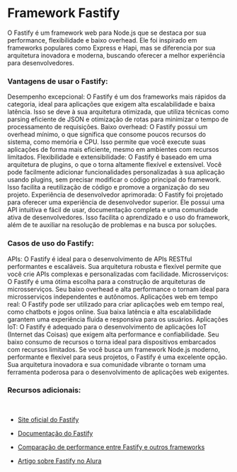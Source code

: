 # Framework Fastify

O Fastify é um framework web para Node.js que se destaca por sua performance, flexibilidade e baixo overhead. Ele foi inspirado em frameworks populares como Express e Hapi, mas se diferencia por sua arquitetura inovadora e moderna, buscando oferecer a melhor experiência para desenvolvedores.

### Vantagens de usar o Fastify:

Desempenho excepcional: O Fastify é um dos frameworks mais rápidos da categoria, ideal para aplicações que exigem alta escalabilidade e baixa latência. Isso se deve à sua arquitetura otimizada, que utiliza técnicas como parsing eficiente de JSON e otimização de rotas para minimizar o tempo de processamento de requisições.
Baixo overhead: O Fastify possui um overhead mínimo, o que significa que consome poucos recursos do sistema, como memória e CPU. Isso permite que você execute suas aplicações de forma mais eficiente, mesmo em ambientes com recursos limitados.
Flexibilidade e extensibilidade: O Fastify é baseado em uma arquitetura de plugins, o que o torna altamente flexível e extensível. Você pode facilmente adicionar funcionalidades personalizadas à sua aplicação usando plugins, sem precisar modificar o código principal do framework. Isso facilita a reutilização de código e promove a organização do seu projeto.
Experiência de desenvolvedor aprimorada: O Fastify foi projetado para oferecer uma experiência de desenvolvedor superior. Ele possui uma API intuitiva e fácil de usar, documentação completa e uma comunidade ativa de desenvolvedores. Isso facilita o aprendizado e o uso do framework, além de te auxiliar na resolução de problemas e na busca por soluções.

### Casos de uso do Fastify:

APIs: O Fastify é ideal para o desenvolvimento de APIs RESTful performantes e escaláveis. Sua arquitetura robusta e flexível permite que você crie APIs complexas e personalizadas com facilidade.
Microsserviços: O Fastify é uma ótima escolha para a construção de arquiteturas de microsserviços. Seu baixo overhead e alta performance o tornam ideal para microsserviços independentes e autônomos.
Aplicações web em tempo real: O Fastify pode ser utilizado para criar aplicações web em tempo real, como chatbots e jogos online. Sua baixa latência e alta escalabilidade garantem uma experiência fluida e responsiva para os usuários.
Aplicações IoT: O Fastify é adequado para o desenvolvimento de aplicações IoT (Internet das Coisas) que exigem alta performance e confiabilidade. Seu baixo consumo de recursos o torna ideal para dispositivos embarcados com recursos limitados.
Se você busca um framework Node.js moderno, performante e flexível para seus projetos, o Fastify é uma excelente opção. Sua arquitetura inovadora e sua comunidade vibrante o tornam uma ferramenta poderosa para o desenvolvimento de aplicações web exigentes.

### Recursos adicionais:

</br>

- [Site oficial do Fastify](https://fastify.dev/docs/latest/Guides/Getting-Started/)

- [Documentação do Fastify](https://fastify.dev/docs/v4.8.x/)

- [Comparação de performance entre Fastify e outros frameworks](https://fastify.dev/benchmarks/)

- [Artigo sobre Fastify no Alura](https://tuliocalil.com/unleash-the-power-of-node-js-and-fastify-build-a-rest-api-and-connect-it-to-open-ai-chat-gpt/)
